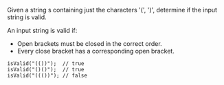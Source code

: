 Given a string s containing just the characters '(', ')', determine if the input string is valid.

An input string is valid if:  
- Open brackets must be closed in the correct order.  
- Every close bracket has a corresponding open bracket.

```
isValid("(())");  // true
isValid("()()");  // true
isValid("((())"); // false
